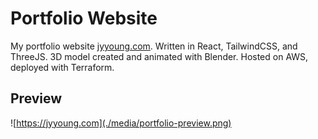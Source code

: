 # Portfolio Website

My portfolio website [jyyoung.com](https://jyyoung.com). Written in React, TailwindCSS, and ThreeJS. 3D model created and animated with Blender. Hosted on AWS, deployed with Terraform.

## Preview

![https://jyyoung.com](./media/portfolio-preview.png)
